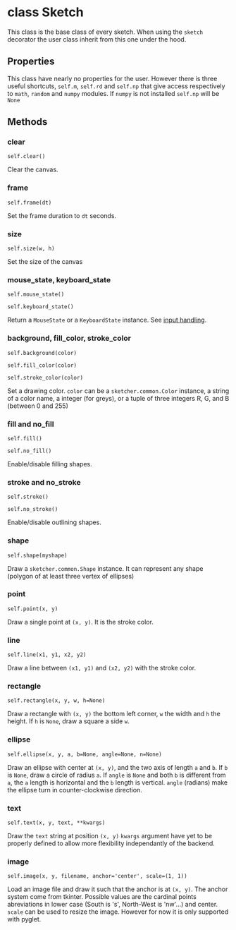# class Sketch

This class is the base class of every sketch. When using the `sketch`
decorator the user class inherit from this one under the hood.

## Properties

This class have nearly no properties for the user. However there is three
useful shortcuts, `self.m`, `self.rd` and `self.np` that give access respectively
to `math`, `random` and `numpy` modules. If `numpy` is not installed `self.np` will
be `None`

## Methods

### clear
`self.clear()`

Clear the canvas.

### frame
`self.frame(dt)`

Set the frame duration to `dt` seconds.

### size
`self.size(w, h)`

Set the size of the canvas

### mouse\_state, keyboard\_state
`self.mouse_state()`

`self.keyboard_state()`

Return a `MouseState` or a `KeyboardState` instance.
See [input handling](./inputs.md).

### background, fill\_color, stroke\_color
`self.background(color)`

`self.fill_color(color)`

`self.stroke_color(color)`

Set a drawing color. `color` can be a `sketcher.common.Color` instance,
a string of a color name, a integer (for greys), or a tuple of three integers
R, G, and B (between 0 and 255)

### fill and no\_fill
`self.fill()`

`self.no_fill()`

Enable/disable filling shapes.

### stroke and no\_stroke
`self.stroke()`

`self.no_stroke()`

Enable/disable outlining shapes.

### shape
`self.shape(myshape)`

Draw a `sketcher.common.Shape` instance. It can represent any shape (polygon
of at least three vertex of ellipses)

### point
`self.point(x, y)`

Draw a single point at `(x, y)`. It is the stroke color.

### line
`self.line(x1, y1, x2, y2)`

Draw a line between `(x1, y1)` and `(x2, y2)` with the stroke color.

### rectangle
`self.rectangle(x, y, w, h=None)`

Draw a rectangle with `(x, y)` the bottom left corner, `w` the width and `h` the
height. If `h` is `None`, draw a square a side `w`.

### ellipse
`self.ellipse(x, y, a, b=None, angle=None, n=None)`

Draw an ellipse with center at `(x, y)`, and the two axis of length `a` and
`b`.  If `b` is `None`, draw a circle of radius `a`.  If `angle` is `None` and
both `b` is different from `a`, the `a` length is horizontal and the `b` length
is vertical. `angle` (radians) make the ellipse turn in counter-clockwise
direction. 

### text
`self.text(x, y, text, **kwargs)`

Draw the `text` string at position `(x, y)`
`kwargs` argument have yet to be properly defined to allow more flexibility
independantly of the backend.

### image
`self.image(x, y, filename, anchor='center', scale=(1, 1))`

Load an image file and draw it such that the anchor is at `(x, y)`.
The anchor system come from tkinter. Possible values are the cardinal points
abreviations in lower case (South is 's', North-West is 'nw'...) and center.
`scale` can be used to resize the image. However for now it is only supported with pyglet.
